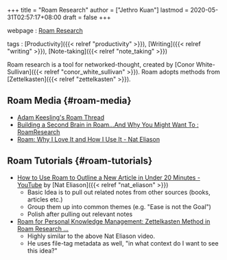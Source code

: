 +++
title = "Roam Research"
author = ["Jethro Kuan"]
lastmod = 2020-05-31T02:57:17+08:00
draft = false
+++

webpage
: [Roam Research](https://roamresearch.com)

tags
: [Productivity]({{< relref "productivity" >}}), [Writing]({{< relref "writing" >}}), [Note-taking]({{< relref "note_taking" >}})

Roam research is a tool for networked-thought, created by [Conor
White-Sullivan]({{< relref "conor_white_sullivan" >}}). Roam adopts methods from [Zettelkasten]({{< relref "zettelkasten" >}}).

## Roam Media {#roam-media}

- [Adam Keesling's Roam Thread](https://twitter.com/adam%5Fkeesling/status/1196864424725774336)
- [Building a Second Brain in Roam...And Why You Might Want To :
  RoamResearch](https://reddit.com/r/RoamResearch/comments/eho7de/building%5Fa%5Fsecond%5Fbrain%5Fin%5Froamand%5Fwhy%5Fyou%5Fmight)
- [Roam: Why I Love It and How I Use It - Nat Eliason](https://www.nateliason.com/blog/roam)

## Roam Tutorials {#roam-tutorials}

- [How to Use Roam to Outline a New Article in Under 20 Minutes -
  YouTube](https://www.youtube.com/watch?v=RvWic15iXjk) by [Nat Eliason]({{< relref "nat_eliason" >}})
  - Basic Idea is to pull out related notes from other sources (books,
    articles etc.)
  - Group them up into common themes (e.g. "Ease is not the Goal")
  - Polish after pulling out relevant notes
- [Roam for Personal Knowledge Management: Zettelkasten Method in Roam
  Research ...](https://www.youtube.com/watch?v=ljyo%5FWAJevQ)
  - Highly similar to the above Nat Eliason video.
  - He uses file-tag metadata as well, "in what context do I want to
    see this idea?"
